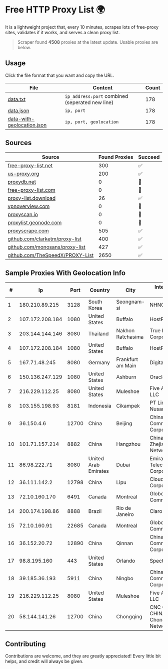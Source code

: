 
# Free HTTP Proxy List 🌍

It is a lightweight project that, every 10 minutes, scrapes lots of free-proxy sites, validates if it works, and serves a clean proxy list.


> Scraper found **4508** proxies at the latest update. Usable proxies are below.

## Usage

Click the file format that you want and copy the URL.


|File|Content|Count|
|----|-------|-----|
|[data.txt](https://raw.githubusercontent.com/themiralay/Proxy-List-World/master/data.txt)|`ip_address:port` combined (seperated new line)|178|
|[data.json](https://raw.githubusercontent.com/themiralay/Proxy-List-World/master/data.json)|`ip, port`|178|
|[data-with-geolocation.json](https://raw.githubusercontent.com/themiralay/Proxy-List-World/master/data-with-geolocation.json)|`ip, port, geolocation`|178|

## Sources

|Source|Found Proxies|Succeed|
|------|-------------|-------|
|[free-proxy-list.net](https://free-proxy-list.net)|300|✅|
|[us-proxy.org](https://www.us-proxy.org)|200|✅|
|[proxydb.net](http://proxydb.net)|0|🚫|
|[free-proxy-list.com](https://free-proxy-list.com/?page=&port=&type%5B%5D=http&type%5B%5D=https&up_time=0&search=Search)|0|🚫|
|[proxy-list.download](https://www.proxy-list.download/HTTP)|26|✅|
|[vpnoverview.com](https://vpnoverview.com/privacy/anonymous-browsing/free-proxy-servers)|0|🚫|
|[proxyscan.io](https://www.proxyscan.io)|0|🚫|
|[proxylist.geonode.com](https://proxylist.geonode.com/api/proxy-list?limit=300&page=1&sort_by=lastChecked&sort_type=desc&protocols=http,https)|0|🚫|
|[proxyscrape.com](https://api.proxyscrape.com/v2/?request=displayproxies&protocol=http&timeout=10000&country=all&ssl=all&anonymity=all)|505|✅|
|[github.com/clarketm/proxy-list](https://raw.githubusercontent.com/clarketm/proxy-list/master/proxy-list-raw.txt)|400|✅|
|[github.com/monosans/proxy-list](https://raw.githubusercontent.com/monosans/proxy-list/main/proxies/http.txt)|427|✅|
|[github.com/TheSpeedX/PROXY-List](https://raw.githubusercontent.com/TheSpeedX/PROXY-List/master/http.txt)|2650|✅|


## Sample Proxies With Geolocation Info

|#|Ip|Port|Country|City|Internet Service Provider|
|-|--|----|-------|----|-------------------------|
|1|180.210.89.215|3128|South Korea|Seongnam-si|NHNCLOUD|
|2|107.172.208.184|1080|United States|Buffalo|HostPapa|
|3|203.144.144.146|8080|Thailand|Nakhon Ratchasima|True Internet Corporation CO. Ltd.|
|4|107.172.208.184|1080|United States|Buffalo|HostPapa|
|5|167.71.48.245|8080|Germany|Frankfurt am Main|DigitalOcean, LLC|
|6|150.136.247.129|1080|United States|Ashburn|Oracle Corporation|
|7|216.229.112.25|8080|United States|Muleshoe|Five Area Systems, LLC|
|8|103.155.198.93|8181|Indonesia|Cikampek|PT Lintas Jaringan Nusantara|
|9|36.150.4.6|12700|China|Beijing|China Mobile Communications Corporation|
|10|101.71.157.214|8882|China|Hangzhou|China Unicom Zhejiang Province Network|
|11|86.98.222.71|8080|United Arab Emirates|Dubai|Emirates Telecommunications Corporation|
|12|36.111.142.2|12798|China|Lipu|Cloud Computing Corporation|
|13|72.10.160.170|6491|Canada|Montreal|GloboTech Communications|
|14|200.174.198.86|8888|Brazil|Rio de Janeiro|Claro S.A|
|15|72.10.160.91|22685|Canada|Montreal|GloboTech Communications|
|16|36.152.20.72|12890|China|Qinnan|China Mobile Communications Corporation|
|17|98.8.195.160|443|United States|Orlando|Spectrum|
|18|39.185.36.193|5911|China|Ningbo|China Mobile Communications Corporation|
|19|216.229.112.25|8080|United States|Muleshoe|Five Area Systems, LLC|
|20|58.144.141.26|12700|China|Chongqing|CNC Group CHINA169 Chongqing Province Network|



## Contributing

Contributions are welcome, and they are greatly appreciated! Every
little bit helps, and credit will always be given.


